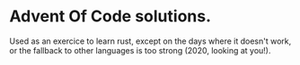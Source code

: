 Advent Of Code solutions.
=========================

Used as an exercice to learn rust, except on the days where it doesn't work, or the fallback to other languages is too strong (2020, looking at you!).

